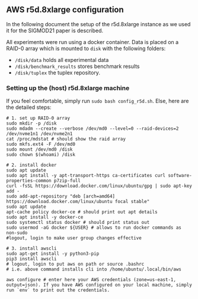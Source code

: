 ## AWS r5d.8xlarge configuration

In the following document the setup of the r5d.8xlarge instance as we used it for the SIGMOD21 paper is described.

All experiments were run using a docker container. Data is placed on a RAID-0 array which is mounted to `disk` with the following folders:

* `/disk/data` holds all experimental data
* `/disk/benchmark_results` stores benchmark results
* `/disk/tuplex` the tuplex repository.

### Setting up the (host) r5d.8xlarge machine
If you feel comfortable, simply run `sudo bash config_r5d.sh`. Else, here are the detailed steps:
```
# 1. set up RAID-0 array
sudo mkdir -p /disk
sudo mdadm --create --verbose /dev/md0 --level=0 --raid-devices=2 /dev/nvme1n1 /dev/nvme2n1
cat /proc/mdstat # should show the raid array
sudo mkfs.ext4 -F /dev/md0
sudo mount /dev/md0 /disk
sudo chown $(whoami) /disk

# 2. install docker
sudo apt update
sudo apt install -y apt-transport-https ca-certificates curl software-properties-common p7zip-full
curl -fsSL https://download.docker.com/linux/ubuntu/gpg | sudo apt-key add -
sudo add-apt-repository "deb [arch=amd64] https://download.docker.com/linux/ubuntu focal stable"
sudo apt update
apt-cache policy docker-ce # should print out apt details
sudo apt install -y docker-ce
sudo systemctl status docker # should print status out
sudo usermod -aG docker ${USER} # allows to run docker commands as non-sudo
#logout, login to make user group changes effective

# 3. install awscli
sudo apt-get install -y python3-pip
pip3 install awscli
# logout, login to put aws on path or source .bashrc
# i.e. above command installs cli into /home/ubuntu/.local/bin/aws

aws configure # enter here your AWS credentials (zone=us-east-1, output=json). If you have AWS configured on your local machine, simply run `env` to print out the credentials.

```
